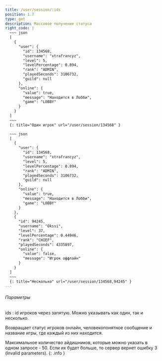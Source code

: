 ```yaml
---
title: /user/session/:ids
position: 1.7
type: get
description: Массовое получение статуса
right_code: |
  ~~~ json
  [
    {
      "user": {
        "id": 134568,
        "username": "xtrafrancyz",
        "level": 5,
        "levelPercentage": 0.894,
        "rank": "ADMIN",
        "playedSeconds": 3106732,
        "guild": null
      },
      "online": {
        "value": true,
        "message": "Находится в Лобби",
        "game": "LOBBY"
      }
    }
  ]
  ~~~
  {: title="Один игрок" url="/user/session/134568" }

  ~~~ json
  [
    {
      "user": {
        "id": 134568,
        "username": "xtrafrancyz",
        "level": 5,
        "levelPercentage": 0.894,
        "rank": "ADMIN",
        "playedSeconds": 3106732,
        "guild": null
      },
      "online": {
        "value": true,
        "message": "Находится в Лобби",
        "game": "LOBBY"
      }
    },
    {
      "id": 94245,
      "username": "Okssi",
      "level": 37,
      "levelPercentage": 0.44946,
      "rank": "CHIEF",
      "playedSeconds": 4335897,
      "online": {
        "value": false,
        "message": "Игрок оффлайн"
      }
    }
  ]
  ~~~
  {: title="Несколько" url="/user/session/134568,94245" }
---
```


<h6>Параметры</h6>
ids
: id игроков через запятую. Можно указывать как один, так и несколько.

Возвращает статус игроков онлайн, человекопонятное сообщение и название игры, где каждый из них находится.

Максимальное количество айдишников, которые можно указать в одном запросе - 50. Если их будет больше, то сервер вернет ошибку 3 (Invalid parameters).
{: .info }
